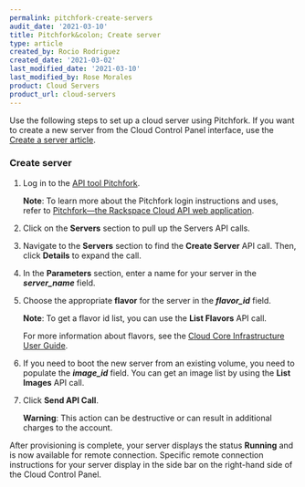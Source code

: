 ```yaml
---
permalink: pitchfork-create-servers
audit_date: '2021-03-10'
title: Pitchfork&colon; Create server
type: article
created_by: Rocio Rodriguez
created_date: '2021-03-02'
last_modified_date: '2021-03-10'
last_modified_by: Rose Morales
product: Cloud Servers
product_url: cloud-servers
---
```


Use the following steps to set up a cloud server using Pitchfork. If you want to create  a new server from
the Cloud Control Panel interface, use the [Create a server article](/support/how-to/create-a-cloud-server). 

### Create server

1. Log in to the [API tool Pitchfork](https://pitchfork.rax.io/). 

   **Note**: To learn more about the Pitchfork login instructions and uses, refer to
   [Pitchfork—the Rackspace Cloud API web application](/support/how-to/pitchfork-the-rackspace-cloud-api-web-application). 

2. Click on the **Servers** section to pull up the Servers API calls.

3. Navigate to the **Servers** section to find the **Create Server** API call. Then, click **Details** to expand the call.

4. In the **Parameters** section, enter a name for your server in the ***server_name*** field.

5. Choose the appropriate **flavor** for the server in the ***flavor_id*** field.

   **Note**: To get a flavor id list, you can use the **List Flavors** API call.

   For more information about flavors, see the
   [ Cloud Core Infrastructure User Guide](https://docs.rackspace.com/docs/user-guides/infrastructure/cloud-config/compute/cloud-servers-product-concepts/flavor-class/#cloud-servers-flavor-class).

6. If you need to boot the new server from an existing volume, you need to populate the ***image_id*** field.
   You can get an image list by using the **List Images** API call.

7. Click **Send API Call**.

   **Warning**: This action can be destructive or can result in additional charges to the account.

After provisioning is complete, your server displays the status **Running** and is now available for remote connection.
Specific remote connection instructions for your server display in the side bar on the right-hand side of the Cloud Control Panel.
